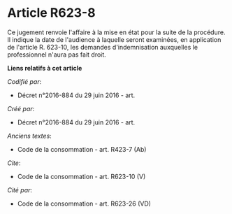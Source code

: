 # Article R623-8

Ce jugement renvoie l'affaire à la mise en état pour la suite de la procédure. Il indique la date de l'audience à laquelle
seront examinées, en application de l'article R. 623-10, les demandes d'indemnisation auxquelles le professionnel n'aura pas
fait droit.

**Liens relatifs à cet article**

_Codifié par_:

  - Décret n°2016-884 du 29 juin 2016 - art.

_Créé par_:

  - Décret n°2016-884 du 29 juin 2016 - art.

_Anciens textes_:

  - Code de la consommation - art. R423-7 (Ab)

_Cite_:

  - Code de la consommation - art. R623-10 (V)

_Cité par_:

  - Code de la consommation - art. R623-26 (VD)

